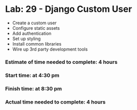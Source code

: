 # Lab: 29 - Django Custom User
- Create a custom user
- Configure static assets
- Add authentication
- Set up styling
- Install common libraries
- Wire up 3rd party development tools

### Estimate of time needed to complete: 4 hours
### Start time: at 4:30 pm
### Finish time: at 8:30 pm
### Actual time needed to complete: 4 hours
